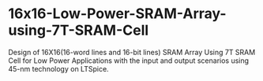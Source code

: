 # 16x16-Low-Power-SRAM-Array-using-7T-SRAM-Cell
Design of 16X16(16-word lines and 16-bit lines) SRAM Array Using 7T SRAM Cell for Low Power  Applications  with the input and output scenarios using 45-nm technology on LTSpice.
